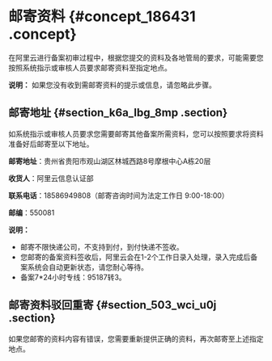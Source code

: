 # 邮寄资料 {#concept_186431 .concept}

在阿里云进行备案初审过程中，根据您提交的资料及各地管局的要求，可能需要您按照系统指示或审核人员要求邮寄资料至指定地点。

**说明：** 如果您没有收到需邮寄资料的提示或信息，请忽略此步骤。

## 邮寄地址 {#section_k6a_lbg_8mp .section}

如系统指示或审核人员要求您需要邮寄其他备案所需资料，您可以按照要求将资料准备好后邮寄至以下地址。

**邮寄地址**：贵州省贵阳市观山湖区林城西路8号摩根中心A栋20层

**收货人**：阿里云信息认证部

**联系电话**：18586949808（邮寄咨询时间为法定工作日 9:00-18:00）

**邮编**：550081

**说明：** 

-   邮寄不限快递公司，不支持到付，到付快递不签收。
-   您邮寄的备案资料签收后，阿里云会在1-2个工作日录入处理，录入完成后备案系统会自动更新状态，请您耐心等待。
-   备案7\*24小时专线：95187转3。

## 邮寄资料驳回重寄 {#section_503_wci_u0j .section}

如果您邮寄的资料内容有错误，您需要重新提供正确的资料，再次邮寄至上述指定地点。

